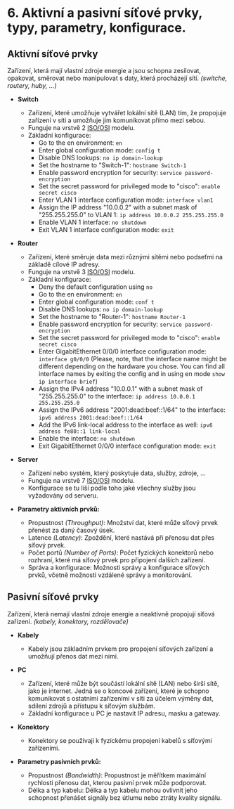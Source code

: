 # 6. Aktivní a pasivní síťové prvky, typy, parametry, konfigurace.

## Aktivní síťové prvky
Zařízení, která mají vlastní zdroje energie a jsou schopna zesilovat, opakovat, směrovat nebo manipulovat s daty, která procházejí sítí. _(switche, routery, huby, ...)_ 

- **Switch**
  - Zařízení, které umožňuje vytvářet lokální sítě (LAN) tím, že propojuje zařízení v síti a umožňuje jim komunikovat přímo mezi sebou.
  - Funguje na vrstvě 2 [ISO/OSI](https://github.com/ToCatchTo/Maturitni-otazky/blob/main/5.%20Pocitacove%20site.md) modelu.
  - Základní konfigurace: 
    - Go to the en environment: `en`
    - Enter global configuration mode: `config t`
    - Disable DNS lookups: `no ip domain-lookup`
    - Set the hostname to "Switch-1": `hostname Switch-1`
    - Enable password encryption for security: `service password-encryption`
    - Set the secret password for privileged mode to "cisco": `enable secret cisco`
    - Enter VLAN 1 interface configuration mode: `interface vlan1`
    - Assign the IP address "10.0.0.2" with a subnet mask of "255.255.255.0" to VLAN 1: `ip address 10.0.0.2 255.255.255.0`
    - Enable VLAN 1 interface: `no shutdown`
    - Exit VLAN 1 interface configuration mode: `exit`
- **Router**
  - Zařízení, které směruje data mezi různými sítěmi nebo podseťmi na základě cílové IP adresy.
  - Funguje na vrstvě 3 [ISO/OSI](https://github.com/ToCatchTo/Maturitni-otazky/blob/main/5.%20Pocitacove%20site.md) modelu.
  - Základní konfigurace:
    - Deny the default configuration using `no`
    - Go to the en environment: `en`
    - Enter global configuration mode: `conf t`
    - Disable DNS lookups: `no ip domain-lookup`
    - Set the hostname to "Router-1": `hostname Router-1`
    - Enable password encryption for security: `service password-encryption`
    - Set the secret password for privileged mode to "cisco": `enable secret cisco`
    - Enter GigabitEthernet 0/0/0 interface configuration mode: `interface g0/0/0` (Please, note, that the interface name might be different depending on the hardware you chose. You can find all interface names by exiting the config and in using en mode `show ip interface brief`)
    - Assign the IPv4 address "10.0.0.1" with a subnet mask of "255.255.255.0" to the interface: `ip address 10.0.0.1 255.255.255.0`
    - Assign the IPv6 address "2001:dead:beef::1/64" to the interface: `ipv6 address 2001:dead:beef::1/64`
    - Add the IPv6 link-local address to the interface as well: `ipv6 address fe80::1 link-local`
    - Enable the interface: `no shutdown`
    - Exit GigabitEthernet 0/0/0 interface configuration mode: `exit`
- **Server**
  - Zařízení nebo systém, který poskytuje data, služby, zdroje, ...
  - Funguje na vrstvě 7 [ISO/OSI](https://github.com/ToCatchTo/Maturitni-otazky/blob/main/5.%20Pocitacove%20site.md) modelu.
  - Konfigurace se tu liší podle toho jaké všechny služby jsou vyžadovány od serveru.

- **Parametry aktivních prvků:**
  - Propustnost _(Throughput)_: Množství dat, které může síťový prvek přenést za daný časový úsek.
  - Latence _(Latency)_: Zpoždění, které nastává při přenosu dat přes síťový prvek.
  - Počet portů _(Number of Ports)_: Počet fyzických konektorů nebo rozhraní, které má síťový prvek pro připojení dalších zařízení.
  - Správa a konfigurace: Možnosti správy a konfigurace síťových prvků, včetně možnosti vzdálené správy a monitorování.

## Pasivní síťové prvky
Zařízení, která nemají vlastní zdroje energie a neaktivně propojují síťová zařízení. _(kabely, konektory, rozdělovače)_
- **Kabely**
  - Kabely jsou základním prvkem pro propojení síťových zařízení a umožňují přenos dat mezi nimi.
- **PC**
  -  Zařízení, které může být součástí lokální sítě (LAN) nebo širší sítě, jako je internet. Jedná se o koncové zařízení, které je schopno komunikovat s ostatními zařízeními v síti za účelem výměny dat, sdílení zdrojů a přístupu k síťovým službám.
  -  Základní konfigurace u PC je nastavit IP adresu, masku a gateway. 
- **Konektory**
  - Konektory se používají k fyzickému propojení kabelů s síťovými zařízeními.
 
- **Parametry pasivních prvků:**
  - Propustnost _(Bandwidth)_: Propustnost je měřítkem maximální rychlosti přenosu dat, kterou pasivní prvek může podporovat.
  - Délka a typ kabelu: Délka a typ kabelu mohou ovlivnit jeho schopnost přenášet signály bez útlumu nebo ztráty kvality signálu.
